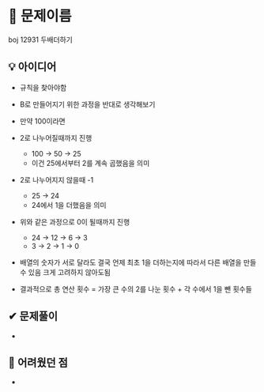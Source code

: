 # 🔎 문제이름

boj 12931 두배더하기

## 💡 아이디어

- 규칙을 찾아야함
- B로 만들어지기 위한 과정을 반대로 생각해보기
- 만약 100이라면
- 2로 나누어질때까지 진행
  - 100 -> 50 -> 25
  - 이건 25에서부터 2를 계속 곱했음을 의미
- 2로 나누어지지 않을때 -1
  - 25 -> 24
  - 24에서 1을 더했음을 의미
- 위와 같은 과정으로 0이 될때까지 진행

  - 24 -> 12 -> 6 -> 3
  - 3 -> 2 -> 1 -> 0

- 배열의 숫자가 서로 달라도 결국 언제 최초 1을 더하는지에 따라서 다른 배열을 만들수 있음 크게 고려하지 않아도됨
- 결과적으로 총 연산 횟수 = 가장 큰 수의 2를 나눈 횟수 + 각 수에서 1을 뺀 횟수들

## ✔ 문제풀이

-

## 🤕 어려웠던 점

-
